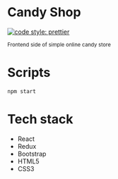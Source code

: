 # Candy Shop

[![code style: prettier](https://img.shields.io/badge/code_style-prettier-ff69b4.svg?style=flat-square)](https://github.com/prettier/prettier)

<sup> Frontend side of simple online candy store </sup>

# Scripts

`npm start`

# Tech stack

- React
- Redux
- Bootstrap
- HTML5
- CSS3

